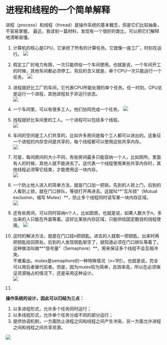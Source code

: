 # 进程和线程的一个简单解释

进程（process）和线程（thread）是操作系统的基本概念，但是它们比较抽象，不容易掌握。
最近，我读到一篇材料，发现有一个很好的类比，可以把它们解释地清晰易懂。
  
1. 计算机的核心是CPU，它承担了所有的计算任务。它就像一座工厂，时刻在运行。 
![](./image/201509200100.jpg)   
2. 假定工厂的电力有限，一次只能供给一个车间使用。也就是说，一个车间开工的时候，其他车间都必须停工。背后的含义就是，单个CPU一次只能运行一个任务。 
![](./image/201509200101.png)  
 
3. 进程就好比工厂的车间，它代表CPU所能处理的单个任务。任一时刻，CPU总是运行一个进程，其他进程处于非运行状态。   
![](./image/201509200102.jpg)  
  
4. 一个车间里，可以有很多工人。他们协同完成一个任务。 
![](./image/201509200103.jpg)  
 
5. 线程就好比车间里的工人。一个进程可以包括多个线程。  
![](./image/201509200104.jpg)  
  
6. 车间的空间是工人们共享的，比如许多房间是每个工人都可以进出的。这象征一个进程的内存空间是共享的，每个线程都可以使用这些共享内存。   
![](./image/201509200105.png)  

7. 可是，每间房间的大小不同，有些房间最多只能容纳一个人，比如厕所。里面有人的时候，其他人就不能进去了。这代表一个线程使用某些共享内存时，其他线程必须等它结束，才能使用这一块内存。  
![](./image/201509200106.jpg)  
 
8. 一个防止他人进入的简单方法，就是门口加一把锁。先到的人锁上门，后到的人看到上锁，就在门口排队，等锁打开再进去。这就叫**"互斥锁"（Mutual exclusion，缩写 Mutex）**，防止多个线程同时读写某一块内存区域。   
![](./image/201509200107.jpg)  

9. 还有些房间，可以同时容纳n个人，比如厨房。也就是说，如果人数大于n，多出来的人只能在外面等着。这好比某些内存区域，只能供给固定数目的线程使用。 
![](./image/201509200108.jpg)  
 
10. 这时的解决方法，就是在门口挂n把钥匙。进去的人就取一把钥匙，出来时再把钥匙挂回原处。后到的人发现钥匙架空了，就知道必须在门口排队等着了。这种做法叫做**"信号量"（Semaphore）**，用来保证多个线程不会互相冲突。  
不难看出，mutex是semaphore的一种特殊情况（n=1时）。也就是说，完全可以用后者替代前者。但是，因为mutex较为简单，且效率高，所以在必须保证资源独占的情况下，还是采用这种设计。  
![](./image/201509200109.jpg)  

11. 

**操作系统的设计，因此可以归结为三点：**

1. 以多进程形式，允许多个任务同时运行；
2. 以多线程形式，允许单个任务分成不同的部分运行；
3. 提供协调机制，一方面防止进程之间和线程之间产生冲突，另一方面允许进程之间和线程之间共享资源。
  
![](./image/201509200110.png)  




